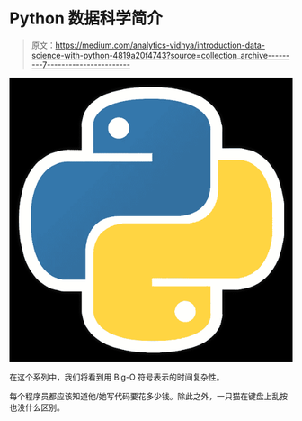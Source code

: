 # Python 数据科学简介

> 原文：<https://medium.com/analytics-vidhya/introduction-data-science-with-python-4819a20f4743?source=collection_archive---------7----------------------->

![](img/78e3263bafba0cd3898b5968527a0cd1.png)

在这个系列中，我们将看到用 Big-O 符号表示的时间复杂性。

每个程序员都应该知道他/她写代码要花多少钱。除此之外，一只猫在键盘上乱按也没什么区别。